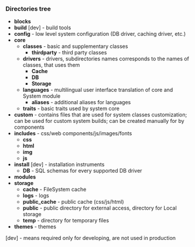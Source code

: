 ### Directories tree

* **blocks**
* **build** [dev] - build tools
* **config** - low level system configuration (DB driver, caching driver, etc.)
* **core**
  * **classes** - basic and supplementary classes
    * **thirdparty** - third party classes
  * **drivers** - drivers, subdirectories names corresponds to the names of classes, that uses them
    * **Cache**
    * **DB**
    * **Storage**
  * **languages** - multilingual user interface translation of core and System module
    * **aliases** - additional aliases for languages
  * **traits** - basic traits used by system core
* **custom** - contains files that are used for system classes customization; can be used for custom system builds; can be created manually for by components
* **includes** - css/web components/js/images/fonts
  * **css**
  * **html**
  * **img**
  * **js**
* **install** [dev] - installation instruments
  * **DB** - SQL schemas for every supported DB driver
* **modules**
* **storage**
  * **cache** - FileSystem cache
  * **logs** - logs
  * **public_cache** - public cache (css/js/html)
  * **public** - public directory for external access, directory for Local storage
  * **temp** - directory for temporary files
* **themes** - themes

[dev] - means required only for developing, are not used in production
